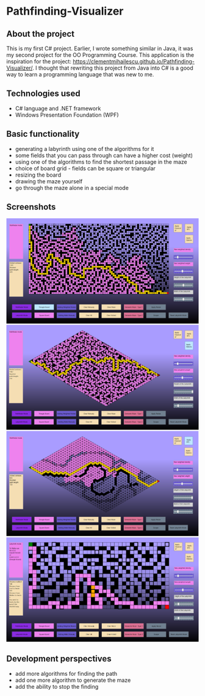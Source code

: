 # Pathfinding-Visualizer

## About the project

This is my first C# project. Earlier, I wrote something similar in Java, it was my second project for the OO Programming Course. This application is the inspiration for the project: https://clementmihailescu.github.io/Pathfinding-Visualizer/. 
I thought that rewriting this project from Java into C# is a good way to learn a programming language that was new to me.

## Technologies used

* C# language and .NET framework
* Windows Presentation Foundation (WPF)

## Basic functionality

* generating a labyrinth using one of the algorithms for it
* some fields that you can pass through can have a higher cost (weight) 
* using one of the algorithms to find the shortest passage in the maze
* choice of board grid - fields can be square or triangular
* resizing  the board
* drawing the maze yourself
* go through the maze alone in a special mode

## Screenshots

![alt text](screenshots/sc1.png) ![alt text](screenshots/sc2.png)
![alt text](screenshots/sc3.png) ![alt text](screenshots/sc4.png)

## Development perspectives

* add more algorithms for finding the path
* add one more algorithm to generate the maze
* add the ability to stop the finding
